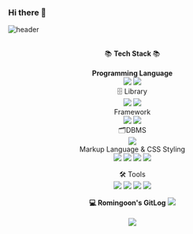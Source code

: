 ### Hi there 👋

<!--
**romingoon/romingoon** is a ✨ _special_ ✨ repository because its `README.md` (this file) appears on your GitHub profile.

Here are some ideas to get you started:

- 🔭 I’m currently working on ...
- 🌱 I’m currently learning ...
- 👯 I’m looking to collaborate on ...
- 🤔 I’m looking for help with ...
- 💬 Ask me about ...
- 📫 How to reach me: ...
- 😄 Pronouns: ...
- ⚡ Fun fact: ...
-->

![header](https://capsule-render.vercel.app/api?type=wave&color=auto&height=300&section=header&text=Romingoon%Github&fontSize=90)

<div align='center'>
<br>
  📚 <b> Tech Stack </b>📚<br><br>
  <b>Programming Language</b><br>
    <img src="https://img.shields.io/badge/JavaScript-F7DF1E?style=flat&logo=javascript&logoColor=white"/>
        <img src="https://img.shields.io/badge/TypeScript-3178C6?style=flat&logo=typescript&logoColor=white"/>
        <br>
  🗄️ Library<br>
        <img src="https://img.shields.io/badge/React-61DAFB?style=flat&logo=react&logoColor=white"/>
        <img src="https://img.shields.io/badge/Node.js-339933?style=flat&logo=nodedotjs&logoColor=white"/>
  <br>
  Framework<br>
          <img src="https://img.shields.io/badge/React Native-000000?style=flat&logo=react&logoColor=61DAFB"/>
        <img src="https://img.shields.io/badge/Next.js-000000?style=flat&logo=nextdotjs&logoColor=white"/>
        <br>
        🗂️DBMS<br>
         <img src="https://img.shields.io/badge/MySQL-4479A1?style=flat&logo=mysql&logoColor=white"/><br>
  Markup Language & CSS Styling <br>
                <img src="https://img.shields.io/badge/HTML5-E34F26?style=flat&logo=html5&logoColor=white"/>
                <img src="https://img.shields.io/badge/CSS3-1572B6?style=flat&logo=css3&logoColor=white"/>
                <img src="https://img.shields.io/badge/Tailwind CSS-06B6D4?style=flat&logo=tailwindcss&logoColor=white"/>
                <img src="https://img.shields.io/badge/mui-007FFF?style=flat&logo=mui&logoColor=white"/>



🛠 Tools
<br>
  <img src="https://img.shields.io/badge/Visual Studio Code-007ACC?style=flat&logo=visualstudiocode&logoColor=white"/>
         <img src="https://img.shields.io/badge/Git-F05032?style=flat&logo=git&logoColor=white"/>
         <img src="https://img.shields.io/badge/GitHub-181717?style=flat&logo=github&logoColor=white"/>
         <img src="https://img.shields.io/badge/iTerm2-000000?style=flat&logo=iterm2&logoColor=white"/>
         
</div>
<div align="center">
  <b>💻 Romingoon's GitLog</b>
<img src="https://github-readme-stats.vercel.app/api/top-langs/?username=romingoon&layout=compact"><br><br>
<img src="https://github-readme-stats.vercel.app/api?username=romingoon&show_icons=true">

</div>
